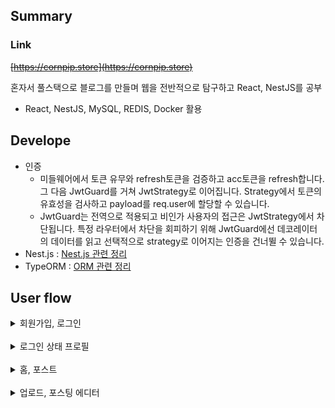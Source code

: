 ## Summary

### Link

~~[https://cornpip.store](https://cornpip.store)~~

혼자서 풀스택으로 블로그를 만들며 웹을 전반적으로 탐구하고 React, NestJS를 공부
- React, NestJS, MySQL, REDIS, Docker 활용

## Develope

- 인증
    - 미들웨어에서 토큰 유무와 refresh토큰을 검증하고 acc토큰을 refresh합니다. 그 다음 JwtGuard를 거쳐 JwtStrategy로 이어집니다. Strategy에서 토큰의 유효성을 검사하고 payload를 req.user에 할당할 수 있습니다.
    - JwtGuard는 전역으로 적용되고 비인가 사용자의 접근은 JwtStrategy에서 차단됩니다. 특정 라우터에서 차단을 회피하기 위해 JwtGuard에선 데코레이터의 데이터를 읽고 선택적으로 strategy로 이어지는 인증을 건너뛸 수 있습니다.
- Nest.js : [Nest.js 관련 정리](https://github.com/cornpip/react_io/blob/master/server/README.md)
- TypeORM : [ORM 관련 정리](https://github.com/cornpip/react_io/blob/master/readmefolder/orm.md)

## User flow

<details>
<summary> 회원가입, 로그인 </summary>
    <div>
        <img src="https://github.com/cornpip/react_io/assets/74674780/8189c142-bca1-414b-b2c9-1e2065f19456">
        <img src="https://github.com/cornpip/react_io/assets/74674780/12115f04-5e36-4e05-8cbc-c790437f669a">
        <img src="https://github.com/cornpip/react_io/assets/74674780/a7f73084-25d8-45c9-8486-b683c6545b30">
    </div>
</details>

<br/>
<details>
<summary> 로그인 상태 프로필 </summary>
<div>
    <img src="https://github.com/cornpip/react_io/assets/74674780/5aa53616-a3c6-4398-9486-e429cdc0673f">
    <img src="https://github.com/cornpip/react_io/assets/74674780/34eb912e-6cee-4797-a7c6-b57709bee495">
    <img src="https://github.com/cornpip/react_io/assets/74674780/fe4b3afd-4ddc-4283-a17e-7e1a43a2d4d6">
</div>
</details>

<br/>
<details>
<summary> 홈, 포스트 </summary>
<div>
    <img src="https://github.com/cornpip/react_io/assets/74674780/c74ccc5c-3aa7-4f99-9d0b-bdf5338e1117">
    <img src="https://github.com/cornpip/react_io/assets/74674780/01cfcc5c-37c0-4716-80f7-f49523e2f9f9">
    <img src="https://github.com/cornpip/react_io/assets/74674780/ff52c6da-fea1-4c10-82f3-39693b2737cd">
    정상적인 마크다운을 볼 수 있다.
</div>
</details>

<br/>
<details>
<summary> 업로드, 포스팅 에디터 </summary>
<div>
    <img src="https://github.com/cornpip/react_io/assets/74674780/31f4f45b-790c-48dc-a5d0-5f5c48098eb4">
    <img src="https://github.com/cornpip/react_io/assets/74674780/c3a405f7-5a8d-40dd-a98e-7aa1c5dd2059">
    에디터로 마크다운 문법을 작성하고 preview를 볼 수 있다.
</div>
</details>
